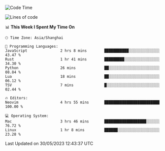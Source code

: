<!--START_SECTION:waka-->
![Code Time](http://img.shields.io/badge/Code%20Time-1%2C376%20hrs%2047%20mins-blue)

![Lines of code](https://img.shields.io/badge/From%20Hello%20World%20I%27ve%20Written-261.6%20thousand%20lines%20of%20code-blue)

📊 **This Week I Spent My Time On** 

```text
🕑︎ Time Zone: Asia/Shanghai

💬 Programming Languages: 
JavaScript               2 hrs 8 mins        ███████████░░░░░░░░░░░░░░   43.47 % 
Rust                     1 hr 41 mins        █████████░░░░░░░░░░░░░░░░   34.30 % 
Python                   26 mins             ██░░░░░░░░░░░░░░░░░░░░░░░   08.84 % 
Lua                      18 mins             ██░░░░░░░░░░░░░░░░░░░░░░░   06.12 % 
TSV                      7 mins              █░░░░░░░░░░░░░░░░░░░░░░░░   02.44 % 

🔥 Editors: 
Neovim                   4 hrs 55 mins       █████████████████████████   100.00 % 

💻 Operating System: 
Mac                      3 hrs 46 mins       ███████████████████░░░░░░   76.72 % 
Linux                    1 hr 8 mins         ██████░░░░░░░░░░░░░░░░░░░   23.28 % 
```


 Last Updated on 30/05/2023 12:43:37 UTC
<!--END_SECTION:waka-->
